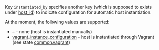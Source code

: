 
Key `instantiated_by` specifies another key (which is supposed to exists
under [host_id][1]) to indicate configuration for automatic host instantiation.

At the moment, the following values are supported:
* `~` - none (host is instantiated manually)
* [vagrant_instance_configuration][2] - host is instantiated through Vagrant (see state [common.vagrant][3])

[1]: /docs/pillars/common/system_hosts/_id/readme.md
[2]: /docs/pillars/common/system_hosts/_id/vagrant_instance_configuration/readme.md
[3]: /docs/states/common/vagrant/init.sls.md

